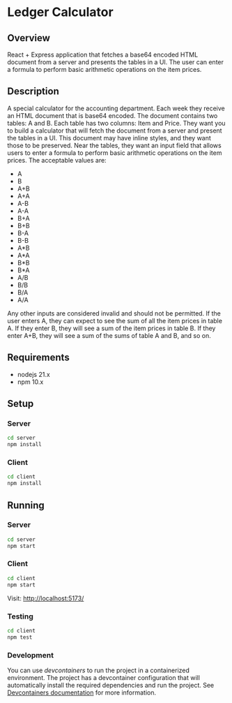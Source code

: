 # Ledger Calculator

## Overview

React + Express application that fetches a base64 encoded HTML document from a server and presents the tables in a UI. The user can enter a formula to perform basic arithmetic operations on the item prices.

## Description

A special calculator for the accounting department.
Each week they receive an HTML document that is base64 encoded. The document
contains two tables: A and B. Each table has two columns: Item and Price.
They want you to build a calculator that will fetch the document from a server and present
the tables in a UI. This document may have inline styles, and they want those to be
preserved.
Near the tables, they want an input field that allows users to enter a formula to perform
basic arithmetic operations on the item prices.
The acceptable values are:
- A
- B
- A+B
- A+A
- A-B
- A-A
- B+A
- B+B
- B-A
- B-B
- A*B
- A*A
- B*B
- B*A
- A/B
- B/B
- B/A
- A/A

Any other inputs are considered invalid and should not be permitted.
If the user enters A, they can expect to see the sum of all the item prices in table A. If they
enter B, they will see a sum of the item prices in table B. If they enter A+B, they will see a
sum of the sums of table A and B, and so on.

## Requirements
- nodejs 21.x
- npm 10.x

## Setup

### Server

```bash
cd server
npm install
```

### Client

```bash
cd client
npm install
```

## Running

### Server

```bash
cd server
npm start
```

### Client

```bash
cd client
npm start
```

Visit: [http://localhost:5173/](http://localhost:5173/)

### Testing

```bash
cd client
npm test
```

### Development

You can use *devcontainers* to run the project in a containerized environment. The project has a devcontainer configuration that will automatically install the required dependencies and run the project. See [Devcontainers documentation](https://code.visualstudio.com/docs/remote/containers) for more information.

